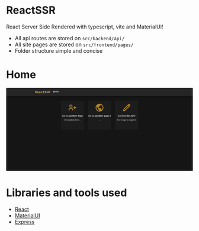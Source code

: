 # ReactSSR

React Server Side Rendered with typescript, vite and MaterialUI!

- All api routes are stored on `src/backend/api/`
- All site pages are stored on `src/frontend/pages/`
- Folder structure simple and concise 

# Home
![site image](images/site_.png)

# Libraries and tools used
- [React](https://github.com/facebook/react)
- [MaterialUI](https://mui.com/)
- [Express](https://expressjs.com/pt-br/)
